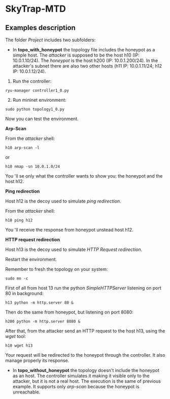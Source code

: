 


# SkyTrap-MTD

## Examples description
The folder *Project* includes two subfolders:

- In **topo_with_honeypot** the topology file includes the honeypot as a simple host. The *attacker* is supposed to be the host h10 (IP: 10.0.1.10/24). The *honeypot* is the host h200 (IP: 10.0.1.200/24). In the attacker's subnet there are also two other hosts (h11 IP: 10.0.1.11/24; h12 IP: 10.0.1.12/24).


1. Run the controller:
``` 
ryu-manager controller1_0.py
``` 

2. Run mininet environment:
```
sudo python topology1_0.py
```

Now you can test the environment.

**Arp-Scan**

From the *attacker* shell:

``` 
h10 arp-scan -l
``` 

or
``` 
h10 nmap -sn 10.0.1.0/24
``` 
You 'll se only what the controller wants to show you: the honeypot and the host h12.


**Ping redirection**

Host h12 is the decoy used to simulate *ping redirection*.

From the *attacker* shell:
```
h10 ping h12
``` 
You 'll receive the response from honeypot unstead host h12.

**HTTP request redirection**

Host h13 is the decoy used to simulate *HTTP Request redirection*. 

Restart the environment. 

Remember to fresh the topology on your system:
```
sudo mn -c
```

First of all from host 13 run the python *SimpleHTTPServer* listening on port 80 in background:
```
h13 python -m http.server 80 &
```
Then do the same from honeypot, but listening on port 8080:
```
h200 python -m http.server 8080 &
```

After that, from the attacker send an HTTP request to the host h13, using the *wget* tool:
```
h10 wget h13
```
Your request will be redirected to the honeypot through the controller.
It also manage properly its response.

+ In **topo_without_honeypot** the topology doesn't include the honeypot as an host. The controller simulates it making it visible only to the attacker, but it is not a real host. 
The execution is the same of previous example.
It supports only *arp-scan* because the honeypot is unreachable. 





